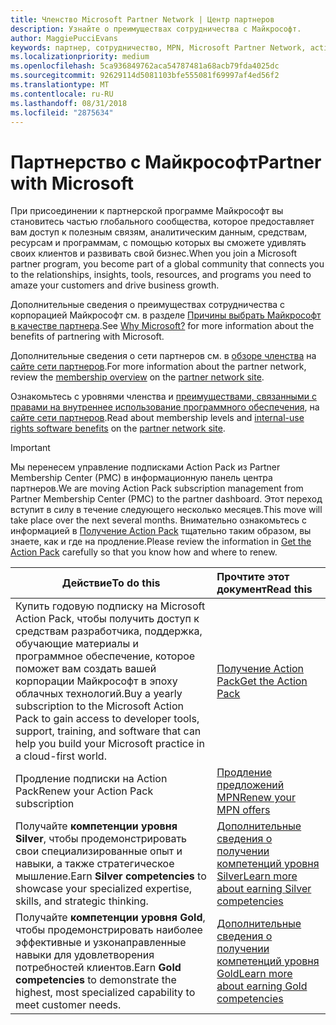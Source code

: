 ```yaml
---
title: Членство Microsoft Partner Network | Центр партнеров
description: Узнайте о преимуществах сотрудничества с Майкрософт.
author: MaggiePucciEvans
keywords: партнер, сотрудничество, MPN, Microsoft Partner Network, action pack, MAPS, подписка action pack, преимущества, преимущества MPN, членство, silver, gold, компетенции
ms.localizationpriority: medium
ms.openlocfilehash: 5ca936849762aca54787481a68acb79fda4025dc
ms.sourcegitcommit: 92629114d5081103bfe555081f69997af4ed56f2
ms.translationtype: MT
ms.contentlocale: ru-RU
ms.lasthandoff: 08/31/2018
ms.locfileid: "2875634"
---
```

# <a name="partner-with-microsoft"></a><span data-ttu-id="eb408-104">Партнерство с Майкрософт</span><span class="sxs-lookup"><span data-stu-id="eb408-104">Partner with Microsoft</span></span>

<span data-ttu-id="eb408-105">При присоединении к партнерской программе Майкрософт вы становитесь частью глобального сообщества, которое предоставляет вам доступ к полезным связям, аналитическим данным, средствам, ресурсам и программам, с помощью которых вы сможете удивлять своих клиентов и развивать свой бизнес.</span><span class="sxs-lookup"><span data-stu-id="eb408-105">When you join a Microsoft partner program, you become part of a global community that connects you to the relationships, insights, tools, resources, and programs you need to amaze your customers and drive business growth.</span></span> 

<span data-ttu-id="eb408-106">Дополнительные сведения о преимуществах сотрудничества с корпорацией Майкрософт см. в разделе [Причины выбрать Майкрософт в качестве партнера](https://partner.microsoft.com/business-opportunities/why-microsoft).</span><span class="sxs-lookup"><span data-stu-id="eb408-106">See [Why Microsoft?](https://partner.microsoft.com/business-opportunities/why-microsoft) for more information about the benefits of partnering with Microsoft.</span></span> 

<span data-ttu-id="eb408-107">Дополнительные сведения о сети партнеров см. в [обзоре членства](https://partner.microsoft.com/membership) на [сайте сети партнеров](https://partner.microsoft.com).</span><span class="sxs-lookup"><span data-stu-id="eb408-107">For more information about the partner network, review the [membership overview](https://partner.microsoft.com/membership) on the [partner network site](https://partner.microsoft.com).</span></span> 

<span data-ttu-id="eb408-108">Ознакомьтесь с уровнями членства и [преимуществами, связанными с правами на внутреннее использование программного обеспечения](https://partner.microsoft.com/membership/internal-use-software), на [сайте сети партнеров](https://partner.microsoft.com).</span><span class="sxs-lookup"><span data-stu-id="eb408-108">Read about membership levels and [internal-use rights software benefits](https://partner.microsoft.com/membership/internal-use-software) on the [partner network site](https://partner.microsoft.com).</span></span> 

>[!IMPORTANT]
><span data-ttu-id="eb408-109">Мы перенесем управление подписками Action Pack из Partner Membership Center (PMC) в информационную панель центра партнеров.</span><span class="sxs-lookup"><span data-stu-id="eb408-109">We are moving Action Pack subscription management from Partner Membership Center (PMC) to the partner dashboard.</span></span> <span data-ttu-id="eb408-110">Этот переход вступит в силу в течение следующего несколько месяцев.</span><span class="sxs-lookup"><span data-stu-id="eb408-110">This move will take place over the next several months.</span></span> <span data-ttu-id="eb408-111">Внимательно ознакомьтесь с информацией в [Получение Action Pack](mpn-get-action-pack.md) тщательно таким образом, вы знаете, как и где на продление.</span><span class="sxs-lookup"><span data-stu-id="eb408-111">Please review the information in [Get the Action Pack](mpn-get-action-pack.md) carefully so that you know how and where to renew.</span></span>  

|**<span data-ttu-id="eb408-112">Действие</span><span class="sxs-lookup"><span data-stu-id="eb408-112">To do this</span></span>**   |**<span data-ttu-id="eb408-113">Прочтите этот документ</span><span class="sxs-lookup"><span data-stu-id="eb408-113">Read this</span></span>**   |
|-----------------|:---------------------------|
|<span data-ttu-id="eb408-114">Купить годовую подписку на Microsoft Action Pack, чтобы получить доступ к средствам разработчика, поддержка, обучающие материалы и программное обеспечение, которое поможет вам создать вашей корпорации Майкрософт в эпоху облачных технологий.</span><span class="sxs-lookup"><span data-stu-id="eb408-114">Buy a yearly subscription to the Microsoft Action Pack to gain access to developer tools, support, training, and software that can help you build your Microsoft practice in a cloud-first world.</span></span> | [<span data-ttu-id="eb408-115">Получение Action Pack</span><span class="sxs-lookup"><span data-stu-id="eb408-115">Get the Action Pack</span></span>](mpn-get-action-pack.md)|
|<span data-ttu-id="eb408-116">Продление подписки на Action Pack</span><span class="sxs-lookup"><span data-stu-id="eb408-116">Renew your Action Pack subscription</span></span>   |[<span data-ttu-id="eb408-117">Продление предложений MPN</span><span class="sxs-lookup"><span data-stu-id="eb408-117">Renew your MPN offers</span></span>](renew-mpn-offers.md)|
|<span data-ttu-id="eb408-118">Получайте **компетенции уровня Silver**, чтобы продемонстрировать свои специализированные опыт и навыки, а также стратегическое мышление.</span><span class="sxs-lookup"><span data-stu-id="eb408-118">Earn **Silver competencies** to showcase your specialized expertise, skills, and strategic thinking.</span></span>|[<span data-ttu-id="eb408-119">Дополнительные сведения о получении компетенций уровня Silver</span><span class="sxs-lookup"><span data-stu-id="eb408-119">Learn more about earning Silver competencies</span></span>](https://partner.microsoft.com/membership/competencies)|
|<span data-ttu-id="eb408-120">Получайте **компетенции уровня Gold**, чтобы продемонстрировать наиболее эффективные и узконаправленные навыки для удовлетворения потребностей клиентов.</span><span class="sxs-lookup"><span data-stu-id="eb408-120">Earn **Gold competencies** to demonstrate the highest, most specialized capability to meet customer needs.</span></span> |[<span data-ttu-id="eb408-121">Дополнительные сведения о получении компетенций уровня Gold</span><span class="sxs-lookup"><span data-stu-id="eb408-121">Learn more about earning Gold competencies</span></span>](https://partner.microsoft.com/membership/competencies)|





